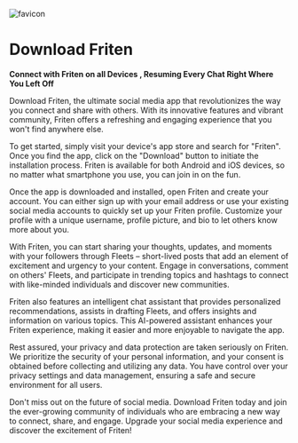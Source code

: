 ![favicon](https://github.com/FritenOfficial/Download/assets/150671886/ba5c3b4e-5e86-4f9e-904c-6737d0db9143)
# Download Friten
**Connect with Friten on all Devices , Resuming Every Chat Right Where You Left Off**

Download Friten, the ultimate social media app that revolutionizes the way you connect and share with others. With its innovative features and vibrant community, Friten offers a refreshing and engaging experience that you won't find anywhere else.

To get started, simply visit your device's app store and search for "Friten". Once you find the app, click on the "Download" button to initiate the installation process. Friten is available for both Android and iOS devices, so no matter what smartphone you use, you can join in on the fun.

Once the app is downloaded and installed, open Friten and create your account. You can either sign up with your email address or use your existing social media accounts to quickly set up your Friten profile. Customize your profile with a unique username, profile picture, and bio to let others know more about you.

With Friten, you can start sharing your thoughts, updates, and moments with your followers through Fleets – short-lived posts that add an element of excitement and urgency to your content. Engage in conversations, comment on others' Fleets, and participate in trending topics and hashtags to connect with like-minded individuals and discover new communities.

Friten also features an intelligent chat assistant that provides personalized recommendations, assists in drafting Fleets, and offers insights and information on various topics. This AI-powered assistant enhances your Friten experience, making it easier and more enjoyable to navigate the app.

Rest assured, your privacy and data protection are taken seriously on Friten. We prioritize the security of your personal information, and your consent is obtained before collecting and utilizing any data. You have control over your privacy settings and data management, ensuring a safe and secure environment for all users.

Don't miss out on the future of social media. Download Friten today and join the ever-growing community of individuals who are embracing a new way to connect, share, and engage. Upgrade your social media experience and discover the excitement of Friten!
